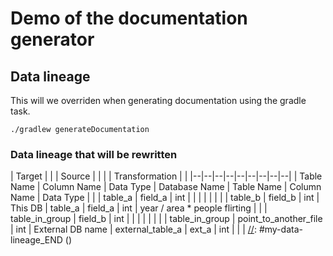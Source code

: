 # Demo of the documentation generator

## Data lineage

This will we overriden when generating documentation using the gradle task.

```shell
./gradlew generateDocumentation
```

### Data lineage that will be rewritten
[//]: #my-data-lineage_START ()
| Target |  |  | Source |  |  |  | Transformation |  |
|--|--|--|--|--|--|--|--|--|
| Table Name | Column Name | Data Type | Database Name | Table Name | Column Name | Data Type |  |
| table_a | field_a | int |  |  |  |  |  |  |
| table_b | field_b | int | This DB | table_a | field_a | int | year / area * people flirting |  |
| table_in_group | field_b | int |  |  |  |  |  |  |
| table_in_group | point_to_another_file | int | External DB name | external_table_a | ext_a | int |  |  |
[//]: #my-data-lineage_END ()
